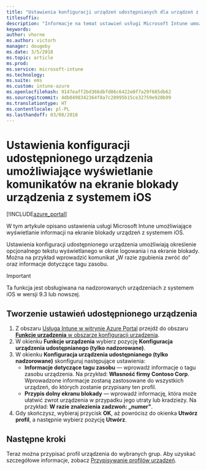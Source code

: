 ```yaml
---
title: "Ustawienia konfiguracji urządzeń udostępnianych dla urządzeń z systemem iOS w usłudze Microsoft Intune"
titlesuffix: 
description: "Informacje na temat ustawień usługi Microsoft Intune umożliwiających wyświetlanie informacji na ekranie blokady urządzeń z systemem iOS."
keywords: 
author: vhorne
ms.author: victorh
manager: dougeby
ms.date: 3/5/2018
ms.topic: article
ms.prod: 
ms.service: microsoft-intune
ms.technology: 
ms.suite: ems
ms.custom: intune-azure
ms.openlocfilehash: 9147eaff2bd366dbfd86c6422e0f7a29f685db62
ms.sourcegitcommit: 4db0498342364f8a7c28995b15ce32759e920b99
ms.translationtype: HT
ms.contentlocale: pl-PL
ms.lasthandoff: 03/08/2018
---
```

# <a name="shared-device-configuration-settings-to-display-messages-on-the-ios-device-lock-screen"></a>Ustawienia konfiguracji udostępnionego urządzenia umożliwiające wyświetlanie komunikatów na ekranie blokady urządzenia z systemem iOS

[!INCLUDE[azure_portal](./includes/azure_portal.md)]

W tym artykule opisano ustawienia usługi Microsoft Intune umożliwiające wyświetlanie informacji na ekranie blokady urządzeń z systemem iOS.

Ustawienia konfiguracji udostępnionego urządzenia umożliwiają określenie opcjonalnego tekstu wyświetlanego w oknie logowania i na ekranie blokady. Można na przykład wprowadzić komunikat „W razie zgubienia zwróć do” oraz informacje dotyczące tagu zasobu. 

>[!IMPORTANT]
> Ta funkcja jest obsługiwana na nadzorowanych urządzeniach z systemem iOS w wersji 9.3 lub nowszej.

## <a name="create-shared-device-settings"></a>Tworzenie ustawień udostępnionego urządzenia

1. Z obszaru [Usługa Intune w witrynie Azure Portal](https://portal.azure.com) przejdź do obszaru [**Funkcje urządzenia** w obszarze konfiguracji urządzenia](device-features-configure.md). 
1. W okienku **Funkcje urządzenia** wybierz pozycję **Konfiguracja urządzenia udostępnianego (tylko nadzorowane)**.
2. W okienku **Konfiguracja urządzenia udostępnianego (tylko nadzorowane)** skonfiguruj następujące ustawienia:
    - **Informacje dotyczące tagu zasobu** — wprowadź informacje o tagu zasobu urządzenia. Na przykład: **Własność firmy Contoso Corp**. Wprowadzone informacje zostaną zastosowane do wszystkich urządzeń, do których zostanie przypisany ten profil.
    - **Przypis dolny ekranu blokady** — wprowadź informację, która może ułatwić zwrot urządzenia w przypadku jego utraty lub kradzieży. Na przykład: **W razie znalezienia zadzwoń: „numer”**.
3. Gdy skończysz, wybieraj przycisk **OK**, aż powrócisz do okienka **Utwórz profil**, a następnie wybierz pozycję **Utwórz**. 


## <a name="next-steps"></a>Następne kroki

Teraz można przypisać profil urządzenia do wybranych grup. Aby uzyskać szczegółowe informacje, zobacz [Przypisywanie profilów urządzeń](device-profile-assign.md).
